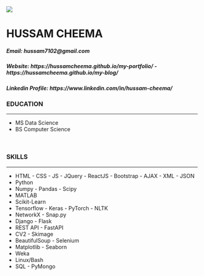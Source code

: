 <img src="https://media.giphy.com/media/26uf8tQf6WVQPxP9u/giphy.gif">


<h1>HUSSAM CHEEMA</h1>
<h5>Email: hussam7102@gmail.com</h5>
<h5>Website: https://hussamcheema.github.io/my-portfolio/ - https://hussamcheema.github.io/my-blog/</h5>
<h5>Linkedin Profile: https://www.linkedin.com/in/hussam-cheema/</h5>

<h3>EDUCATION</h3><hr>
<ul>
	<li>MS Data Science</li>
	<li>BS Computer Science</li>
</ul>
<br>

<h3>SKILLS</h3><hr>
<ul>
	<li>HTML - CSS - JS - JQuery - ReactJS - Bootstrap - AJAX - XML - JSON</li>
	<li>Python</li>
	<li>Numpy - Pandas - Scipy</li>
	<li>MATLAB</li>
	<li>Scikit-Learn</li>
	<li>Tensorflow - Keras - PyTorch - NLTK</li>
	<li>NetworkX - Snap.py</li>
	<li>Django - Flask</li>
	<li>REST API - FastAPI</li>
	<li>CV2 - Skimage</li>
	<li>BeautifulSoup - Selenium</li>
	<li>Matplotlib - Seaborn</li>
	<li>Weka</li>
	<li>Linux/Bash</li>
	<li>SQL - PyMongo</li>
</ul>
<br>
